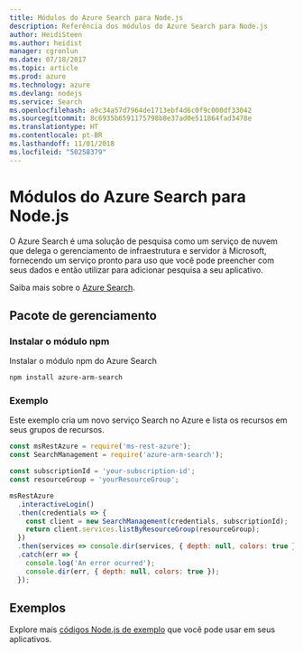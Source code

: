 ```yaml
---
title: Módulos do Azure Search para Node.js
description: Referência dos módulos do Azure Search para Node.js
author: HeidiSteen
ms.author: heidist
manager: cgronlun
ms.date: 07/18/2017
ms.topic: article
ms.prod: azure
ms.technology: azure
ms.devlang: nodejs
ms.service: Search
ms.openlocfilehash: a9c34a57d7964de1713ebf4d6c0f9c000df33042
ms.sourcegitcommit: 8c6935b6591175798b8e37ad0e511864fad3478e
ms.translationtype: HT
ms.contentlocale: pt-BR
ms.lasthandoff: 11/01/2018
ms.locfileid: "50258379"
---
```

# <a name="azure-search-modules-for-nodejs"></a>Módulos do Azure Search para Node.js

O Azure Search é uma solução de pesquisa como um serviço de nuvem que delega o gerenciamento de infraestrutura e servidor à Microsoft, fornecendo um serviço pronto para uso que você pode preencher com seus dados e então utilizar para adicionar pesquisa a seu aplicativo.

Saiba mais sobre o [Azure Search](https://docs.microsoft.com/azure/search/search-what-is-azure-search).

## <a name="management-package"></a>Pacote de gerenciamento

### <a name="install-the-npm-module"></a>Instalar o módulo npm

Instalar o módulo npm do Azure Search

```bash
npm install azure-arm-search
```

### <a name="example"></a>Exemplo

Este exemplo cria um novo serviço Search no Azure e lista os recursos em seus grupos de recursos.

```javascript
const msRestAzure = require('ms-rest-azure');
const SearchManagement = require('azure-arm-search');

const subscriptionId = 'your-subscription-id';
const resourceGroup = 'yourResourceGroup';

msRestAzure
  .interactiveLogin()
  .then(credentials => {
    const client = new SearchManagement(credentials, subscriptionId);
    return client.services.listByResourceGroup(resourceGroup);
  })
  .then(services => console.dir(services, { depth: null, colors: true }))
  .catch(err => {
    console.log('An error ocurred');
    console.dir(err, { depth: null, colors: true });
  });
```

## <a name="samples"></a>Exemplos

Explore mais [códigos Node.js de exemplo](https://azure.microsoft.com/resources/samples/?platform=nodejs) que você pode usar em seus aplicativos.
